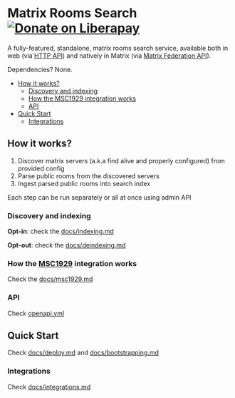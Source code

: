 # Matrix Rooms Search [![Donate on Liberapay](https://liberapay.com/assets/widgets/donate.svg)](https://liberapay.com/mrs/donate) 

A fully-featured, standalone, matrix rooms search service, available both in web (via [HTTP API](./openapi.yml)) and natively in Matrix (via [Matrix Federation API](./docs/integrations.md)).

Dependencies? None.

<!-- vim-markdown-toc GitLab -->

* [How it works?](#how-it-works)
    * [Discovery and indexing](#discovery-and-indexing)
    * [How the MSC1929 integration works](#how-the-msc1929-integration-works)
    * [API](#api)
* [Quick Start](#quick-start)
    * [Integrations](#integrations)

<!-- vim-markdown-toc -->

## How it works?

1. Discover matrix servers (a.k.a find alive and properly configured) from provided config
2. Parse public rooms from the discovered servers
3. Ingest parsed public rooms into search index

Each step can be run separately or all at once using admin API

### Discovery and indexing

**Opt-in**: check the [docs/indexing.md](./docs/indexing.md)

**Opt-out**: check the [docs/deindexing.md](./docs/deindexing.md)

### How the [MSC1929](https://github.com/matrix-org/matrix-spec-proposals/pull/1929) integration works

Check the [docs/msc1929.md](./docs/msc1929.md)

### API

Check [openapi.yml](./openapi.yml)

## Quick Start

Check [docs/deploy.md](./docs/deploy.md) and [docs/bootstrapping.md](./docs/bootstrapping.md)

### Integrations

Check [docs/integrations.md](./docs/integrations.md)
